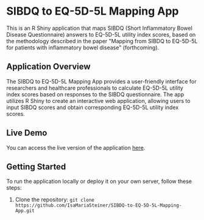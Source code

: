 # SIBDQ to EQ-5D-5L Mapping App

This is an R Shiny application that maps SIBDQ (Short Inflammatory Bowel Disease Questionnaire) answers to EQ-5D-5L utility index scores, based on the methodology described in the paper "Mapping from SIBDQ to EQ-5D-5L for patients with inflammatory bowel disease" (forthcoming).

## Application Overview

The SIBDQ to EQ-5D-5L Mapping App provides a user-friendly interface for researchers and healthcare professionals to calculate EQ-5D-5L utility index scores based on responses to the SIBDQ questionnaire. The app utilizes R Shiny to create an interactive web application, allowing users to input SIBDQ scores and obtain corresponding EQ-5D-5L utility index scores.

## Live Demo

You can access the live version of the application [here](https://www.bwl.uni-hamburg.de/hcm/forschung/mapping.html).

## Getting Started

To run the application locally or deploy it on your own server, follow these steps:

1. Clone the repository: 
```git clone https://github.com/IsaMariaSteiner/SIBDQ-to-EQ-5D-5L-Mapping-App.git```



